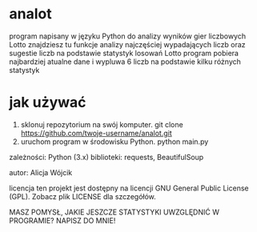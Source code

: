 # analot
program napisany w języku Python do analizy wyników gier liczbowych Lotto
znajdziesz tu funkcje analizy najczęściej wypadających liczb oraz sugestie liczb na podstawie statystyk losowań Lotto
program pobiera najbardziej atualne dane i wypluwa 6 liczb na podstawie kilku różnych statystyk

# jak używać
1. sklonuj repozytorium na swój komputer.
   git clone https://github.com/twoje-username/analot.git
2. uruchom program w środowisku Python.
   python main.py

zależności:
Python (3.x)
biblioteki: requests, BeautifulSoup

autor: Alicja Wójcik

licencja
ten projekt jest dostępny na licencji GNU General Public License (GPL). Zobacz plik LICENSE dla szczegółów.

MASZ POMYSŁ, JAKIE JESZCZE STATYSTYKI UWZGLĘDNIĆ W PROGRAMIE? NAPISZ DO MNIE!
